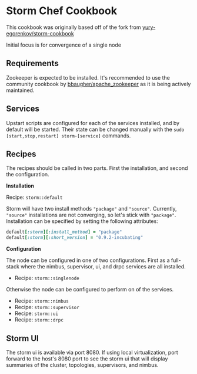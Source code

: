 # Storm Chef Cookbook

This cookbook was originally based off of the fork from [yury-egorenkov/storm-cookbook](https://github.com/yury-egorenkov/storm-cookbook)

Initial focus is for convergence of a single node

## Requirements

Zookeeper is expected to be installed.  It's recommended to use the community
cookbook by [bbaugher/apache_zookeeper](https://github.com/bbaugher/apache_zookeeper)
as it is being actively maintained.

## Services

Upstart scripts are configured for each of the services installed, and by
default will be started.  Their state can be changed manually with the
`sudo [start,stop,restart] storm-[service]` commands.

## Recipes

The recipes should be called in two parts.  First the installation, and second
the configuration.

**Installation**

Recipe: `storm::default`

Storm will have two install methods `"package"` and `"source"`.  Currently,
`"source"` installations are not converging, so let's stick with `"package"`.
Installation can be specified by setting the following attributes:

```ruby
default[:storm][:install_method] = "package"
default[:storm][:short_version] = "0.9.2-incubating"
```

**Configuration**

The node can be configured in one of two configurations.  First as a
full-stack where the nimbus, supervisor, ui, and drpc services are all installed.

* Recipe: `storm::singlenode`

Otherwise the node can be configured to perform on of the services.

* Recipe: `storm::nimbus`
* Recipe: `storm::supervisor`
* Recipe: `storm::ui`
* Recipe: `storm::drpc`

## Storm UI

The storm ui is available via port 8080.  If using local virtualization,
port forward to the host's 8080 port to see the storm ui that will display
summaries of the cluster, topologies, supervisors, and nimbus.
